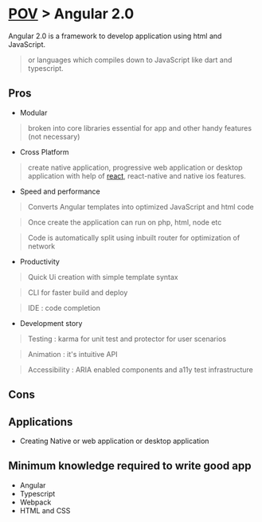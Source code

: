 # <a href='./../readme.md'>POV</a> > Angular 2.0

Angular 2.0 is a framework to develop application using html and JavaScript.

> or languages which compiles down to JavaScript like dart and typescript.

## Pros

* Modular

> broken into core libraries essential for app and other handy features (not necessary)

* Cross Platform

> create native application, progressive web application or desktop application with help of <a href='./react/readme.md'>react</a>, react-native and native ios features.

* Speed and performance

> Converts Angular templates into optimized JavaScript and html code

> Once create the application can run on php, html, node etc

> Code is automatically split using inbuilt router for optimization of network

* Productivity

> Quick Ui creation with simple template syntax

> CLI for faster build and deploy

> IDE : code completion

* Development story

> Testing : karma for unit test and protector for user scenarios

> Animation : it's intuitive API

> Accessibility : ARIA enabled components and a11y test infrastructure

## Cons


## Applications

* Creating Native or web application or desktop application

## Minimum knowledge required to write good app

* Angular
* Typescript
* Webpack
* HTML and CSS
